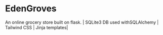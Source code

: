 # EdenGroves
An online grocery store built on flask. | SQLite3 DB used withSQLAlchemy | Tailwind CSS | Jinja templates|
